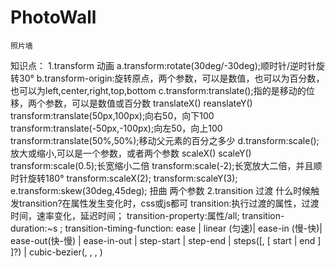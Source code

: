 # PhotoWall
    照片墙

知识点：
  1.transform 动画
    a.transform:rotate(30deg/-30deg);顺时针/逆时针旋转30°
    b.transform-origin:旋转原点，两个参数，可以是数值，也可以为百分数，也可以为left,center,right,top,bottom
    c.transform:translate();指的是移动的位移，两个参数，可以是数值或百分数  translateX() reanslateY()
      transform:translate(50px,100px);向右50，向下100
      transform:translate(-50px,-100px);向左50，向上100
      transform:translate(50%,50%);移动父元素的百分之多少
    d.transform:scale();放大或缩小,可以是一个参数，或者两个参数   scaleX() scaleY()
      transform:scale(0.5);长宽缩小二倍
      transform:scale(-2);长宽放大二倍，并且顺时针旋转180°
      transform:scaleX(2); transform:scaleY(3);
    e.transform:skew(30deg,45deg);  扭曲 两个参数
  2.transition 过渡
    什么时候触发transition?在属性发生变化时，css或js都可
    transition:执行过渡的属性，过渡时间，速率变化，延迟时间；
    transition-property:属性/all;
    transition-duration:~s ;
    transition-timing-function: ease | linear (匀速)| ease-in (慢-快)| ease-out(快-慢) | ease-in-out | step-start | step-end | steps(<integer>[, [ start | end ] ]?) | cubic-bezier(<number>, <number>, <number>, <number>)